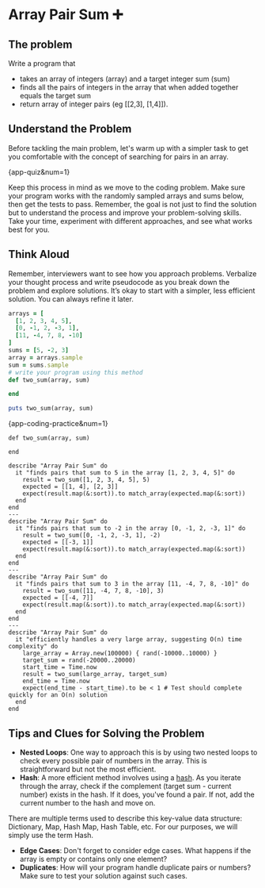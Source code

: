 # Array Pair Sum ➕

## The problem

Write a program that

- takes an array of integers (array) and a target integer sum (sum)
- finds all the pairs of integers in the array that when added together equals the target sum
- return array of integer pairs (eg [[2,3], [1,4]]).

## Understand the Problem

Before tackling the main problem, let's warm up with a simpler task to get you comfortable with the concept of searching
for pairs in an array.

{app-quiz&num=1}

Keep this process in mind as we move to the coding problem. Make sure your program works with the randomly sampled
arrays and sums below, then get the tests to pass. Remember, the goal is not just to find the solution but to understand
the process and improve your problem-solving skills. Take your time, experiment with different approaches, and see what
works best for you.

## Think Aloud

Remember, interviewers want to see how you approach problems. Verbalize your thought process and write pseudocode as you
break down the problem and explore solutions. It’s okay to start with a simpler, less efficient solution. You can always
refine it later.

```ruby
arrays = [
  [1, 2, 3, 4, 5],
  [0, -1, 2, -3, 1],
  [11, -4, 7, 8, -10]
]
sums = [5, -2, 3]
array = arrays.sample
sum = sums.sample
# write your program using this method
def two_sum(array, sum)

end

puts two_sum(array, sum)
```

{app-coding-practice&num=1}

```starter-code
def two_sum(array, sum)

end
```
```tests
describe "Array Pair Sum" do
  it "finds pairs that sum to 5 in the array [1, 2, 3, 4, 5]" do
    result = two_sum([1, 2, 3, 4, 5], 5)
    expected = [[1, 4], [2, 3]]
    expect(result.map(&:sort)).to match_array(expected.map(&:sort))
  end
end
---
describe "Array Pair Sum" do
  it "finds pairs that sum to -2 in the array [0, -1, 2, -3, 1]" do
    result = two_sum([0, -1, 2, -3, 1], -2)
    expected = [[-3, 1]]
    expect(result.map(&:sort)).to match_array(expected.map(&:sort))
  end
end
---
describe "Array Pair Sum" do
  it "finds pairs that sum to 3 in the array [11, -4, 7, 8, -10]" do
    result = two_sum([11, -4, 7, 8, -10], 3)
    expected = [[-4, 7]]
    expect(result.map(&:sort)).to match_array(expected.map(&:sort))
  end
end
---
describe "Array Pair Sum" do
  it "efficiently handles a very large array, suggesting O(n) time complexity" do
    large_array = Array.new(100000) { rand(-10000..10000) }
    target_sum = rand(-20000..20000)
    start_time = Time.now
    result = two_sum(large_array, target_sum)
    end_time = Time.now
    expect(end_time - start_time).to be < 1 # Test should complete quickly for an O(n) solution
  end
end
```

## Tips and Clues for Solving the Problem

- **Nested Loops**: One way to approach this is by using two nested loops to check every possible pair of numbers in the
  array. This is straightforward but not the most efficient.
- **Hash**: A more efficient method involves using a [hash](https://ruby-doc.org/3.2.2/Hash.html). As you iterate
  through the array, check if the complement (target sum - current number) exists in the hash. If it does, you've found
  a pair. If not, add the current number to the hash and move on.

<aside>
  There are multiple terms used to describe this key-value data structure: Dictionary, Map, Hash Map, Hash Table, etc. For our purposes, we will simply use the term Hash.
</aside>

- **Edge Cases**: Don't forget to consider edge cases. What happens if the array is empty or contains only one element?
- **Duplicates**: How will your program handle duplicate pairs or numbers? Make sure to test your solution against such
  cases.
